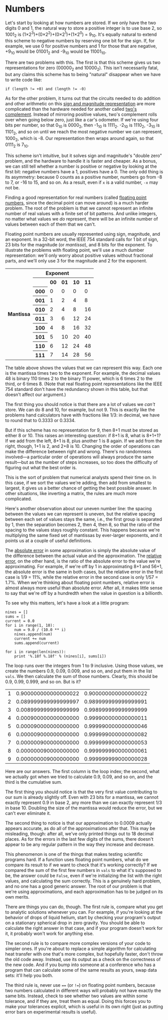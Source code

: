 # Numbers

Let's start by looking at how numbers are stored.
If we only have the two digits 0 and 1,
the natural way to store a positive integer is to use base 2,
so 1001<sub>2</sub> is
(1&times;2<sup>3</sup>)+(0&times;2<sup>2</sup>)+(0&times;2<sup>1</sup>)+(1&times;2<sup>0</sup>) = 9<sub>10</sub>.
It's equally natural to extend this scheme to negative numbers by reserving one bit for the sign.
If, for example, we use 0 for positive numbers and 1 for those that are negative,
+9<sub>10</sub> would be 01001<sub>2</sub> and -9<sub>10</sub> would be 11001<sub>10</sub>.

There are two problems with this.
The first is that this scheme gives us two representations for zero (00000<sub>2</sub> and 10000<sub>2</sub>).
This isn't necessarily fatal,
but any claims this scheme has to being "natural" disappear when we have to write code like:

~~~
if (length != +0) and (length != -0)
~~~

As for the other problem,
it turns out that the circuits needed to do addition and other arithmetic on this
[sign and magnitude representation](../gloss.html#sign-and-magnitude)
are more complicated than the hardware needed for another called
[two's complement](../gloss.html#twos-complement).
Instead of mirroring positive values,
two's complement rolls over when going below zero,
just like a car's odometer.
If we're using four bits per number,
so that 0<sub>10</sub> is 0000<sub>2</sub>,
then -1<sub>10</sub> is 1111<sub>2</sub>.
-2<sub>10</sub> is 1110<sub>2</sub>,
-3<sub>10</sub> is 1101<sub>2</sub>,
and so on until we reach the most negative number we can represent,
1000<sub>2</sub>, which is -8.
Our representation then wraps around again, so that 0111<sub>2</sub> is 7<sub>10</sub>.

This scheme isn't intuitive,
but it solves sign and magnitude's "double zero" problem,
and the hardware to handle it is faster and cheaper.
As a bonus,
we can still tell whether a number is positive or negative by looking at the first bit:
negative numbers have a 1, positives have a 0.
The only odd thing is its asymmetry:
because 0 counts as a positive number,
numbers go from -8 to 7, or -16 to 15, and so on.
As a result, even if `x` is a valid number, `-x` may not be.

Finding a good representation for real numbers
(called [floating point numbers](../gloss.html#floating-point),
since the decimal point can move around)
is a much harder problem.
The root of the problem is that
we cannot represent an infinite number of real values with a finite set of bit patterns.
And unlike integers,
no matter what values we *do* represent,
there will be an infinite number of values between each of them that we can't.

Floating point numbers are usually represented using sign, magnitude, and an exponent.
In a 32-bit word,
the IEEE 754 standard calls for 1 bit of sign,
23 bits for the magnitude (or *mantissa*),
and 8 bits for the exponent.
To illustrate the problems with floating point,
we'll use a much dumber representation:
we'll only worry about positive values without fractional parts,
and we'll only use 3 for the magnitude and 2 for the exponent.

<table>
<tr><th rowspan="10" class="rotate">Mantissa</th><th colspan="4" align="center">Exponent</th></tr>
<tr><th></th><th>00</th><th>01</th><th>10</th><th>11</th></tr>
<tr><th>000</th><td>0</td><td>0</td><td>0</td><td>0</td></tr>
<tr><th>001</th><td>1</td><td>2</td><td>4</td><td>8</td></tr>
<tr><th>010</th><td>2</td><td>4</td><td>8</td><td>16</td></tr>
<tr><th>011</th><td>3</td><td>6</td><td>12</td><td>24</td></tr>
<tr><th>100</th><td>4</td><td>8</td><td>16</td><td>32</td></tr>
<tr><th>101</th><td>5</td><td>10</td><td>20</td><td>40</td></tr>
<tr><th>110</th><td>6</td><td>12</td><td>24</td><td>48</td></tr>
<tr><th>111</th><td>7</td><td>14</td><td>28</td><td>56</td></tr>
</table>

The table above
shows the values that we can represent this way.
Each one is the mantissa times two to the exponent.
For example, the decimal values 48 is binary 110 times 2 to the binary 11 power,
which is 6 times 2 to the third,
or 6 times 8.
(Note that real floating point representations like the IEEE 754 standard
don't have the redundancy shown in this table,
but that doesn't affect our argument.)

The first thing you should notice is that there are a lot of values we *can't* store.
We can do 8 and 10, for example, but not 9.
This is exactly like the problems hand calculators have with fractions like 1/3:
in decimal, we have to round that to 0.3333 or 0.3334.

But if this scheme has no representation for 9,
then 8+1 must be stored as either 8 or 10.
This raises an interesting question:
if 8+1 is 8, what is 8+1+1?
If we add from the left, 8+1 is 8, plus another 1 is 8 again.
If we add from the right, though, 1+1 is 2, and 2+8 is 10.
Changing the order of operations can make the difference between right and wrong.
There's no randomness involved&mdash;a particular order of operations
will always produce the same result&mdash;but
as the number of steps increases,
so too does the difficulty of figuring out what the best order is.

This is the sort of problem that numerical analysts spend their time on.
In this case, if we sort the values we're adding, then add from smallest to largest,
it gives us a better chance of getting the best possible answer.
In other situations,
like inverting a matrix,
the rules are much more complicated.

Here's another observation about our uneven number line:
the spacing between the values we can represent is uneven,
but the relative spacing between each set of values stays the same,
i.e., the first group is separated by 1, then the separation becomes 2, then 4, then 8,
so that the ratio of the spacing to the values stays roughly constant.
This happens because we're multiplying the same fixed set of mantissas by ever-larger exponents,
and it points us at a couple of useful definitions.

The [absolute error](../gloss.html#absolute-error) in some approximation
is simply the absolute value of the difference between the actual value and the approximation.
The [relative error](../gloss.html#relative-error),
on the other hand,
is the ratio of the absolute error to the value we're approximating.
For example, if we're off by 1 in approximating 8+1 and 56+1,
the absolute error is the same in both cases,
but the relative error in the first case is 1/9 = 11%,
while the relative error in the second case is only 1/57 = 1.7%.
When we're thinking about floating point numbers,
relative error is almost always more useful than absolute error.
After all,
it makes little sense to say that we're off by a hundredth when the value in question is a billionth.

To see why this matters, let's have a look at a little program:

~~~
nines = []
sums = []
current = 0.0
for i in range(1, 10):
    num = 9.0 / (10.0 ** i)
    nines.append(num)
    current += num
    sums.append(current)

for i in range(len(nines)):
    print '%.18f %.18f' % (nines[i], sums[i])
~~~

The loop runs over the integers from 1 to 9 inclusive.
Using those values, we create the numbers 0.9, 0.09, 0.009, and so on, and put them in the list `vals`.
We then calculate the sum of those numbers.
Clearly, this should be 0.9, 0.99, 0.999, and so on.
But is it?

<table>
<tr><td>1</td><td>0.900000000000000022</td><td>0.900000000000000022</td></tr>
<tr><td>2</td><td>0.089999999999999997</td><td>0.989999999999999991</td></tr>
<tr><td>3</td><td>0.008999999999999999</td><td>0.998999999999999999</td></tr>
<tr><td>4</td><td>0.000900000000000000</td><td>0.999900000000000011</td></tr>
<tr><td>5</td><td>0.000090000000000000</td><td>0.999990000000000046</td></tr>
<tr><td>6</td><td>0.000009000000000000</td><td>0.999999000000000082</td></tr>
<tr><td>7</td><td>0.000000900000000000</td><td>0.999999900000000053</td></tr>
<tr><td>8</td><td>0.000000090000000000</td><td>0.999999990000000061</td></tr>
<tr><td>9</td><td>0.000000009000000000</td><td>0.999999999000000028</td></tr>
</table>

Here are our answers.
The first column is the loop index;
the second, what we actually got when we tried to calculate 0.9, 0.09, and so on,
and the third is the cumulative sum.

The first thing you should notice is that the very first value contributing to our sum is already slightly off.
Even with 23 bits for a mantissa,
we cannot exactly represent 0.9 in base 2,
any more than we can exactly represent 1/3 in base 10.
Doubling the size of the mantissa would reduce the error,
but we can't ever eliminate it.

The second thing to notice is that our approximation to 0.0009 actually appears accurate,
as do all of the approximations after that.
This may be misleading, though:
after all,
we've only printed things out to 18 decimal places.
As for the errors in the last few digits of the sums,
there doesn't appear to be any regular pattern in the way they increase and decrease.

This phenomenon is one of the things that makes testing scientific programs hard.
If a function uses floating point numbers,
what do we compare its result to
if we want to check that it's working correctly?
If we compared the sum of the first few numbers in `vals` to what it's supposed to be,
the answer could be `False`,
even if we're initializing the list with the right values,
and calculating the sum correctly.
This is a genuinely hard problem,
and no one has a good generic answer.
The root of our problem is that we're using approximations,
and each approximation has to be judged on its own merits.

There are things you can do, though.
The first rule is,
compare what you get to analytic solutions whenever you can.
For example,
if you're looking at the behavior of drops of liquid helium,
start by checking your program's output on a stationary spherical drop in zero gravity.
You should be able to calculate the right answer in that case,
and if your program doesn't work for it,
it probably won't work for anything else.

The second rule is to compare more complex versions of your code to simpler ones.
If you're about to replace a simple algorithm for calculating heat transfer with one that's more complex,
but hopefully faster,
don't throw the old code away.
Instead,
use its output as a check on the correctness of the new code.
And if you bump into someone at a conference who has a program that can calculate some of the same results as yours,
swap data sets:
it'll help you both.

The third rule is, never use `==` (or `!=`) on floating point numbers,
because two numbers calculated in different ways will probably not have exactly the same bits.
Instead,
check to see whether two values are within some tolerance,
and if they are,
treat them as equal.
Doing this forces you to make your tolerances explicit,
which is useful in its own right
(just as putting error bars on experimental results is useful).
